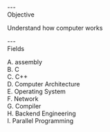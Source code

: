 ---\
Objective


Understand how computer works



---\
Fields


A. assembly\
B. C\
C. C++\
D. Computer Architecture\
E. Operating System\
F. Network\
G. Compiler\
H. Backend Engineering\
I. Parallel Programming

